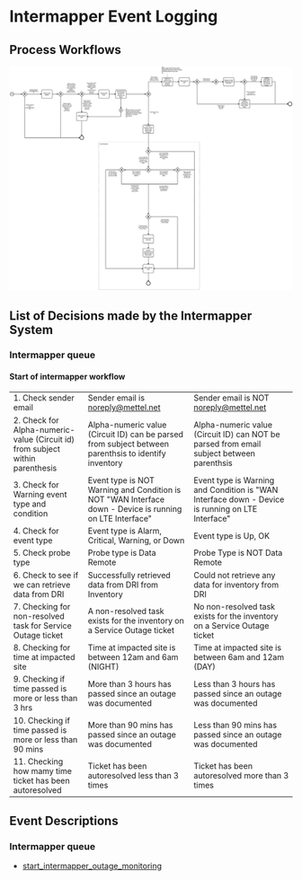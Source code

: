 # Intermapper Event Logging

## Process Workflows
![[](../../images/9-intermapper-monitor.png)](../../images/9-intermapper-monitor.png)

## List of Decisions made by the Intermapper System
### Intermapper queue
#### Start of intermapper workflow
|                                                                               |                                                          |                                         |
|-------------------------------------------------------------------------------|----------------------------------------------------------|-----------------------------------------|
| 1. Check sender email                                                         | Sender email is noreply@mettel.net                       | Sender email is NOT noreply@mettel.net  |
| 2. Check for Alpha-numeric-value (Circuit id) from subject within parenthesis | Alpha-numeric value (Circuit ID) can be parsed from subject between parenthsis to identify inventory |  Alpha-numeric value (Circuit ID) can NOT be parsed from email subject between parenthsis |
| 3. Check for Warning event type and condition                                 | Event type is NOT Warning and Condition is NOT "WAN Interface down - Device is running on LTE Interface" | Event type is Warning and Condition is "WAN Interface down - Device is running on LTE Interface" |
| 4. Check for event type                                                       | Event type is Alarm, Critical, Warning, or Down | Event type is Up, OK |
| 5. Check probe type                                                           | Probe type is Data Remote | Probe Type is NOT Data Remote |
| 6. Check to see if we can retrieve data from DRI                              | Successfully retrieved data from DRI from Inventory | Could not retrieve any data for inventory from DRI |
| 7. Checking for non-resolved task for Service Outage ticket                   | A non-resolved task exists for the inventory on a Service Outage ticket | No non-resolved task exists for the inventory on a Service Outage ticket |
| 8. Checking for time at impacted site                                         | Time at impacted site is between 12am and 6am (NIGHT) | Time at impacted site is between 6am and 12am (DAY) |
| 9. Checking if time passed is more or less than 3 hrs                         | More than 3 hours has passed since an outage was documented | Less than 3 hours has passed since an outage was documented |
| 10. Checking if time passed is more or less than 90 mins                      | More than 90 mins has passed since an outage was documented | Less than 90 mins has passed since an outage was documented | 
| 11. Checking how mamy time ticket has been autoresolved                       | Ticket has been autoresolved less than 3 times | Ticket has been autoresolved more than 3 times |                                                                           
## Event Descriptions
### Intermapper queue
* [start_intermapper_outage_monitoring](../services/intermapper-outage-monitor/actions/start_intermapper_outage_monitoring.md)
